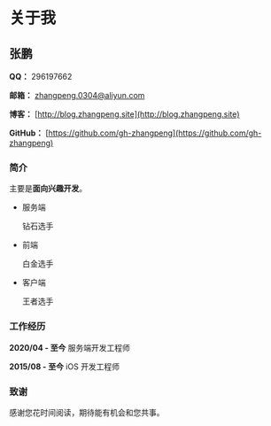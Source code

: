 # 关于我

## 张鹏

**QQ：** 296197662

**邮箱：** zhangpeng.0304@aliyun.com

**博客：** [http://blog.zhangpeng.site](http://blog.zhangpeng.site)

**GitHub：** [https://github.com/gh-zhangpeng](https://github.com/gh-zhangpeng)

### 简介

主要是**面向兴趣开发**。

* 服务端

  钻石选手

* 前端

  白金选手

* 客户端

  王者选手

### 工作经历

**2020/04 - 至今** 服务端开发工程师

**2015/08 - 至今** iOS 开发工程师

### 致谢

感谢您花时间阅读，期待能有机会和您共事。


